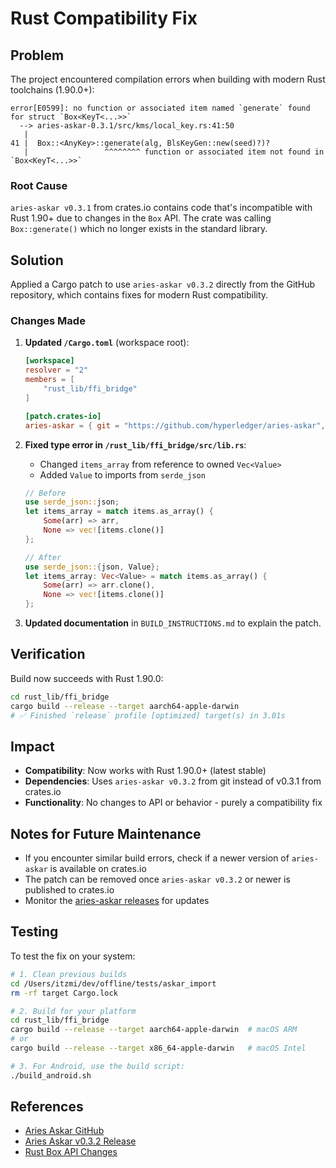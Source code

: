 # Rust Compatibility Fix

## Problem

The project encountered compilation errors when building with modern Rust toolchains (1.90.0+):

```
error[E0599]: no function or associated item named `generate` found for struct `Box<KeyT<...>>`
  --> aries-askar-0.3.1/src/kms/local_key.rs:41:50
   |
41 |  Box::<AnyKey>::generate(alg, BlsKeyGen::new(seed)?)?
   |                 ^^^^^^^^ function or associated item not found in `Box<KeyT<...>>`
```

### Root Cause

`aries-askar v0.3.1` from crates.io contains code that's incompatible with Rust 1.90+ due to changes in the `Box` API. The crate was calling `Box::generate()` which no longer exists in the standard library.

## Solution

Applied a Cargo patch to use `aries-askar v0.3.2` directly from the GitHub repository, which contains fixes for modern Rust compatibility.

### Changes Made

1. **Updated `/Cargo.toml`** (workspace root):
   ```toml
   [workspace]
   resolver = "2"
   members = [
       "rust_lib/ffi_bridge"
   ]

   [patch.crates-io]
   aries-askar = { git = "https://github.com/hyperledger/aries-askar", tag = "v0.3.2" }
   ```

2. **Fixed type error in `/rust_lib/ffi_bridge/src/lib.rs`**:
   - Changed `items_array` from reference to owned `Vec<Value>`
   - Added `Value` to imports from `serde_json`
   
   ```rust
   // Before
   use serde_json::json;
   let items_array = match items.as_array() {
       Some(arr) => arr,
       None => vec![items.clone()]
   };

   // After  
   use serde_json::{json, Value};
   let items_array: Vec<Value> = match items.as_array() {
       Some(arr) => arr.clone(),
       None => vec![items.clone()]
   };
   ```

3. **Updated documentation** in `BUILD_INSTRUCTIONS.md` to explain the patch.

## Verification

Build now succeeds with Rust 1.90.0:

```bash
cd rust_lib/ffi_bridge
cargo build --release --target aarch64-apple-darwin
# ✅ Finished `release` profile [optimized] target(s) in 3.01s
```

## Impact

- **Compatibility**: Now works with Rust 1.90.0+ (latest stable)
- **Dependencies**: Uses `aries-askar v0.3.2` from git instead of v0.3.1 from crates.io
- **Functionality**: No changes to API or behavior - purely a compatibility fix

## Notes for Future Maintenance

- If you encounter similar build errors, check if a newer version of `aries-askar` is available on crates.io
- The patch can be removed once `aries-askar v0.3.2` or newer is published to crates.io
- Monitor the [aries-askar releases](https://github.com/hyperledger/aries-askar/releases) for updates

## Testing

To test the fix on your system:

```bash
# 1. Clean previous builds
cd /Users/itzmi/dev/offline/tests/askar_import
rm -rf target Cargo.lock

# 2. Build for your platform
cd rust_lib/ffi_bridge
cargo build --release --target aarch64-apple-darwin  # macOS ARM
# or
cargo build --release --target x86_64-apple-darwin   # macOS Intel

# 3. For Android, use the build script:
./build_android.sh
```

## References

- [Aries Askar GitHub](https://github.com/hyperledger/aries-askar)
- [Aries Askar v0.3.2 Release](https://github.com/hyperledger/aries-askar/releases/tag/v0.3.2)
- [Rust Box API Changes](https://doc.rust-lang.org/std/boxed/struct.Box.html)
